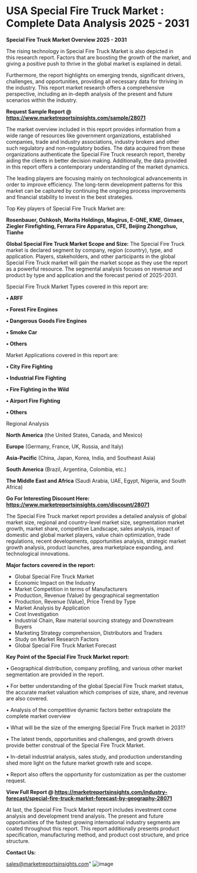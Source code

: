# USA Special Fire Truck Market : Complete Data Analysis 2025 - 2031

<Strong> Special Fire Truck Market Overview 2025 - 2031</strong>

The rising technology in Special Fire Truck Market is also depicted in this research report. Factors that are boosting the growth of the market, and giving a positive push to thrive in the global market is explained in detail.

Furthermore, the report highlights on emerging trends, significant drivers, challenges, and opportunities, providing all necessary data for thriving in the industry. This report market research offers a comprehensive perspective, including an in-depth analysis of the present and future scenarios within the industry.

<strong>Request Sample Report @ <a href=https://www.marketreportsinsights.com/sample/28071>https://www.marketreportsinsights.com/sample/28071</a></strong>

The market overview included in this report provides information from a wide range of resources like government organizations, established companies, trade and industry associations, industry brokers and other such regulatory and non-regulatory bodies. The data acquired from these organizations authenticate the Special Fire Truck research report, thereby aiding the clients in better decision making. Additionally, the data provided in this report offers a contemporary understanding of the market dynamics.

The leading players are focusing mainly on technological advancements in order to improve efficiency. The long-term development patterns for this market can be captured by continuing the ongoing process improvements and financial stability to invest in the best strategies.

Top Key players of Special Fire Truck Market are:

<strong>Rosenbauer, Oshkosh, Morita Holdings, Magirus, E-ONE, KME, Gimaex, Ziegler Firefighting, Ferrara Fire Apparatus, CFE, Beijing Zhongzhuo, Tianhe</strong>

<strong><b>Global Special Fire Truck Market Scope and Size:</b></strong>
The Special Fire Truck market is declared segment by company, region (country), type, and application. Players, stakeholders, and other participants in the global Special Fire Truck market will gain the market scope as they use the report as a powerful resource. The segmental analysis focuses on revenue and product by type and application and the forecast period of 2025-2031.

Special Fire Truck Market Types covered in this report are:

<strong>• ARFF

• Forest Fire Engines

• Dangerous Goods Fire Engines

• Smoke Car

• Others</strong>

Market Applications covered in this report are:

<strong>• City Fire Fighting

• Industrial Fire Fighting

• Fire Fighting in the Wild

• Airport Fire Fighting

• Others</strong> 

Regional Analysis

<strong>North America</strong> (the United States, Canada, and Mexico)

<strong>Europe</strong> (Germany, France, UK, Russia, and Italy)

<strong>Asia-Pacific</strong> (China, Japan, Korea, India, and Southeast Asia)

<strong>South America</strong> (Brazil, Argentina, Colombia, etc.)

<strong>The Middle East and Africa</strong> (Saudi Arabia, UAE, Egypt, Nigeria, and South Africa)

<strong>Go For Interesting Discount Here: <a href=https://www.marketreportsinsights.com/discount/28071>https://www.marketreportsinsights.com/discount/28071</a></strong>

The Special Fire Truck market report provides a detailed analysis of global market size, regional and country-level market size, segmentation market growth, market share, competitive Landscape, sales analysis, impact of domestic and global market players, value chain optimization, trade regulations, recent developments, opportunities analysis, strategic market growth analysis, product launches, area marketplace expanding, and technological innovations.

<strong><b>Major factors covered in the report:</b></strong>
<ul>
  <li>Global Special Fire Truck Market </li>
  <li>Economic Impact on the Industry</li>
  <li>Market Competition in terms of Manufacturers</li>
  <li>Production, Revenue (Value) by geographical segmentation</li>
  <li>Production, Revenue (Value), Price Trend by Type</li>
  <li>Market Analysis by Application</li>
  <li>Cost Investigation</li>
  <li>Industrial Chain, Raw material sourcing strategy and Downstream Buyers</li>
  <li>Marketing Strategy comprehension, Distributors and Traders</li>
  <li>Study on Market Research Factors</li>
  <li>Global Special Fire Truck Market Forecast</li>
</ul>

<strong><b>Key Point of the Special Fire Truck Market report:</b></strong>

• Geographical distribution, company profiling, and various other market segmentation are provided in the report.

• For better understanding of the global Special Fire Truck market status, the accurate market valuation which comprises of size, share, and revenue are also covered.

• Analysis of the competitive dynamic factors better extrapolate the complete market overview

• What will be the size of the emerging Special Fire Truck market in 2031?

• The latest trends, opportunities and challenges, and growth drivers provide better construal of the Special Fire Truck Market.

• In-detail industrial analysis, sales study, and production understanding shed more light on the future market growth rate and scope.

• Report also offers the opportunity for customization as per the customer request.

<strong><b>View Full Report @ <a href=https://marketreportsinsights.com/industry-forecast/special-fire-truck-market-forecast-by-geography-28071>https://marketreportsinsights.com/industry-forecast/special-fire-truck-market-forecast-by-geography-28071</a></b></strong>


At last, the Special Fire Truck Market report includes investment come analysis and development trend analysis. The present and future opportunities of the fastest growing international industry segments are coated throughout this report. This report additionally presents product specification, manufacturing method, and product cost structure, and price structure.

<strong>Contact Us:</strong>

sales@marketreportsinsights.com"
![image](https://github.com/user-attachments/assets/1d67d4c7-d156-4c81-816b-3fbc48bc9096)
